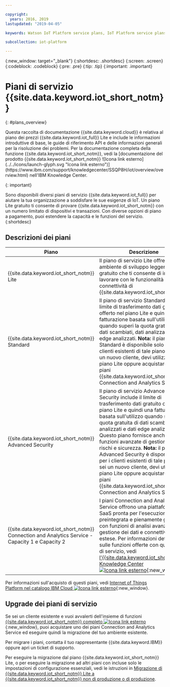 ```yaml
---

copyright:
  years: 2016, 2019
lastupdated: "2019-04-05"

keywords: Watson IoT Platform service plans, IoT Platform service plans, free Lite plan

subcollection: iot-platform

---
```


{:new_window: target="\_blank"}
{:shortdesc: .shortdesc}
{:screen: .screen}
{:codeblock: .codeblock}
{:pre: .pre}
{:tip: .tip}
{:important: .important}

# Piani di servizio {{site.data.keyword.iot_short_notm}}
{: #plans_overview}

<p>Questa raccolta di documentazione {{site.data.keyword.cloud}} è relativa al piano dei prezzi {{site.data.keyword.iot_full}} Lite e include le informazioni introduttive di base, le guide di riferimento API e delle informazioni generali per la risoluzione dei problemi.
Per la documentazione completa della funzione {{site.data.keyword.iot_short_notm}}, vedi la [documentazione del prodotto {{site.data.keyword.iot_short_notm}} ![Icona link esterno](../../icons/launch-glyph.svg "Icona link esterno")](https://www.ibm.com/support/knowledgecenter/SSQP8H/iot/overview/overview.html) nell'IBM Knowledge Center.
</p>
{: important}

Sono disponibili diversi piani di servizio {{site.data.keyword.iot_full}} per aiutare la tua organizzazione a soddisfare le sue esigenze di IoT. Un piano Lite gratuito ti consente di provare {{site.data.keyword.iot_short_notm}} con un numero limitato di dispositivi e transazioni. Con diverse opzioni di piano a pagamento, puoi estendere la capacità e le funzioni del servizio.
{:shortdesc}

## Descrizioni dei piani

Piano       | Descrizione       
---------- | ------------
{{site.data.keyword.iot_short_notm}} Lite | Il piano di servizio Lite offre un ambiente di sviluppo leggero e gratuito che ti consente di iniziare a lavorare con le funzionalità di connettività di {{site.data.keyword.iot_short_notm}}.
{{site.data.keyword.iot_short_notm}} Standard | Il piano di servizio Standard include il limite di trasferimento dati gratuito offerto nel piano Lite e quindi una fatturazione basata sull'utilizzo quando superi la quota gratuita di dati scambiati, dati analizzati e dati edge analizzati. **Nota:** il piano Standard è disponibile solo per i clienti esistenti di tale piano. Se sei un nuovo cliente, devi utilizzare il piano Lite oppure acquistare uno dei piani {{site.data.keyword.iot_short_notm}} Connection and Analytics Service.
{{site.data.keyword.iot_short_notm}} Advanced Security | Il piano di servizio Advanced Security include il limite di trasferimento dati gratuito offerto nel piano Lite e quindi una fatturazione basata sull'utilizzo quando superi la quota gratuita di dati scambiati, dati analizzati e dati edge analizzati. Questo piano fornisce anche delle funzioni avanzate di gestione di rischi e sicurezza. **Nota:** il piano Advanced Security è disponibile solo per i clienti esistenti di tale piano. Se sei un nuovo cliente, devi utilizzare il piano Lite oppure acquistare uno dei piani {{site.data.keyword.iot_short_notm}} Connection and Analytics Service.
{{site.data.keyword.iot_short_notm}} Connection and Analytics Service - Capacity 1 e Capacity 2 | I piani Connection and Analytics Service offrono una piattaforma IoT SaaS pronta per l'esecuzione, preintegrata e pienamente gestita con funzioni di analisi avanzata, gestione dei dati e connettività estese. Per informazioni dettagliate sulle funzioni offerte con questi piani di servizio, vedi [l'{{site.data.keyword.iot_short_notm}} Knowledge Center ![Icona link esterno](../../icons/launch-glyph.svg "Icona link esterno")](https://www.ibm.com/support/knowledgecenter/SSQP8H/iot/overview/overview.html){:new_window}

Per informazioni sull'acquisto di questi piani, vedi [Internet of Things Platform nel catalogo IBM Cloud ![Icona link esterno](../../icons/launch-glyph.svg "Icona link esterno")](https://cloud.ibm.com/catalog/services/internet-of-things-platform){:new_window}.

## Upgrade dei piani di servizio

Se sei un cliente esistente e vuoi avvalerti dell'insieme di funzioni [{{site.data.keyword.iot_short_notm}} completo ![Icona link esterno](../../icons/launch-glyph.svg "Icona link esterno")](https://www.ibm.com/support/knowledgecenter/SSQP8H/iot/overview/overview.html){:new_window}, puoi acquistare uno dei piani Connection and Analytics Service ed eseguire quindi la migrazione del tuo ambiente esistente.

Per migrare i piani, contatta il tuo rappresentante {{site.data.keyword.IBM}} oppure apri un ticket di supporto.

<!--- - To migrate from {{site.data.keyword.iot_short_notm}} Standard and Advanced Security plans, contact your {{site.data.keyword.IBM}} representative or raise a support ticket.--->
Per eseguire la migrazione dal piano {{site.data.keyword.iot_short_notm}} Lite, o per eseguire la migrazione ad altri piani con incluse solo le impostazioni di configurazione essenziali, vedi le istruzioni in [Migrazione di {{site.data.keyword.iot_short_notm}} Lite a {{site.data.keyword.iot_short_notm}} non di produzione o di produzione](/docs/services/IoT?topic=iot-platform-org_migration#org_migration).
